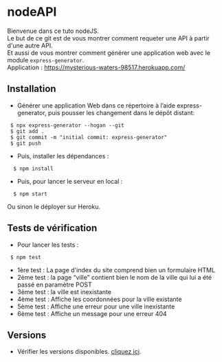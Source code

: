 # nodeAPI
Bienvenue dans ce tuto nodeJS. <br/>
Le but de ce git est de vous montrer comment requeter une API à partir d'une autre API.<br/>
Et aussi de vous montrer comment générer une application web avec le module ```express-generator```.<br/>
Application : https://mysterious-waters-98517.herokuapp.com/

## Installation
* Générer une application Web dans ce répertoire à l’aide express-generator, puis pousser les changement dans le dépôt distant:
```
 $ npx express-generator --hogan --git
 $ git add .
 $ git commit -m "initial commit: express-generator"
 $ git push
```
* Puis, installer les dépendances :
```
  $ npm install
```
* Puis, pour lancer le serveur en local :
```
  $ npm start
```
Ou sinon le déployer sur Heroku.

## Tests de vérification
* Pour lancer les tests :
```
 $ npm test
```
- 1ère test : La page d'index du site comprend bien un formulaire HTML
- 2ème test : la page “ville” contient bien le nom de la ville qui lui a été passé en paramètre POST
- 3ème test : la ville est inexistante
- 4ème test : Affiche les coordonnées pour la ville existante
- 5ème test : Affiche une erreur pour une ville inexistante
- 6ème test : Affiche un message pour une erreur 404

## Versions
* Vérifier les versions disponibles. [cliquez ici](https://github.com/sivithu/nodeAPI/tags).

